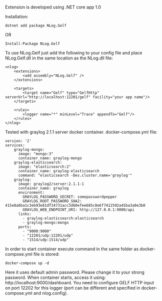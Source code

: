 Extension is developed using .NET core app 1.0

Installation:
```
dotnet add package NLog.Gelf
```
OR
```
Install-Package NLog.Gelf
```


To use NLog.Gelf just add the following to your config file and place NLog.Gelf.dll in the same location as the NLog.dll file:

```
<nlog>
    <extensions>
        <add assembly="NLog.Gelf" />
    </extensions>

    <targets>
        <target name="Gelf" type="GelfHttp" serverUrl="http://localhost:12201/gelf" facility="your app name"/>
    </targets>

    <rules>
        <logger name="*" minLevel="Trace" appendTo="Gelf"/>
    </rules>
</nlog>
```

Tested with graylog 2.1.1 server docker container.
docker-compose.yml file:

```
version: '2'
services:
    graylog-mongo:
      image: "mongo:3"
      container_name: graylog-mongo
    graylog-elasticsearch:
      image: "elasticsearch:2"
      container_name: graylog-elasticsearch
      command: "elasticsearch -Des.cluster.name='graylog'"
    graylog:
      image: graylog2/server:2.1.1-1
      container_name: graylog
      environment:
        GRAYLOG_PASSWORD_SECRET: somepasswordpepper
        GRAYLOG_ROOT_PASSWORD_SHA2: 415e8a6ba1c3eb93e81df34731acc3d60efee685c8e6f7412592a45ba3a0e3b0
        GRAYLOG_WEB_ENDPOINT_URI: http://127.0.0.1:9000/api
      links:
        - graylog-elasticsearch:elasticsearch
        - graylog-mongo:mongo
      ports:
        - "9000:9000"
        - "12201/udp:12201/udp"
        - "1514/udp:1514/udp"
```

In order to start container execute command in the same folder as docker-compose.yml file is stored:

```
docker-compose up -d
```

Here it uses default admin password. Please change it to your strong password.
When container starts, access it using: http://localhost:9000/dashboard.
You need to configure GELF HTTP input on port 12202 for this logger (port can be different and specified in docker-compose.yml and nlog.config).
